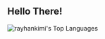 <h2 align="left">Hello There!</h2>


![rayhankimi's Top Languages](https://github-readme-stats.vercel.app/api/top-langs/?username=rayhankimi&theme=vue-dark&show_icons=true&hide_border=true&layout=compact&hide=html)

